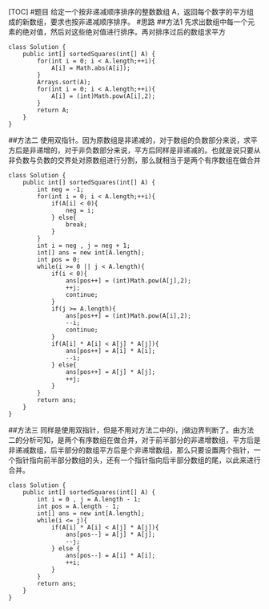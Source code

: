 [TOC]
#题目
给定一个按非递减顺序排序的整数数组 A，返回每个数字的平方组成的新数组，要求也按非递减顺序排序。
#思路
##方法1
先求出数组中每一个元素的绝对值，然后对这些绝对值进行排序。再对排序过后的数组求平方
```java{.line-numbers}
class Solution {
    public int[] sortedSquares(int[] A) {
        for(int i = 0; i < A.length;++i){
            A[i] = Math.abs(A[i]);
        }
        Arrays.sort(A);
        for(int i = 0; i < A.length;++i){
            A[i] = (int)Math.pow(A[i],2);
        }
        return A;
    }
}
```
##方法二
使用双指针。因为原数组是非递减的，对于数组的负数部分来说，求平方后是非递增的，对于非负数部分来说，平方后同样是非递减的。也就是说只要从非负数与负数的交界处对原数组进行分割，那么就相当于是两个有序数组在做合并
```java{.line-numbers}
class Solution {
    public int[] sortedSquares(int[] A) {
        int neg = -1;
        for(int i = 0; i < A.length;++i){
            if(A[i] < 0){
                neg = i;
            } else{
                break;
            }
        }
        int i = neg , j = neg + 1;
        int[] ans = new int[A.length];
        int pos = 0;
        while(i >= 0 || j < A.length){
            if(i < 0){
                ans[pos++] = (int)Math.pow(A[j],2);
                ++j;
                continue;
            }
            if(j >= A.length){
                ans[pos++] = (int)Math.pow(A[i],2);
                --i;
                continue;
            }
            if(A[i] * A[i] < A[j] * A[j]){
                ans[pos++] = A[i] * A[i];
                --i;
            } else{
                ans[pos++] = A[j] * A[j];
                ++j;
            }
        }
        return ans;
    }
}
```
##方法三
同样是使用双指针，但是不用对方法二中的i，j做边界判断了。由方法二的分析可知，是两个有序数组在做合并，对于前半部分的非递增数组，平方后是非递减数组，后半部分的数组平方后是个非递增数组，那么只要设置两个指针，一个指针指向前半部分数组的头，还有一个指针指向后半部分数组的尾，以此来进行合并。
```java{.line-numbers}
class Solution {
    public int[] sortedSquares(int[] A) {
        int i = 0 , j = A.length - 1;
        int pos = A.length - 1;
        int[] ans = new int[A.length];
        while(i <= j){
            if(A[i] * A[i] < A[j] * A[j]){
                ans[pos--] = A[j] * A[j];
                --j;
            } else {
                ans[pos--] = A[i] * A[i];
                ++i;
            }
        }
        return ans;
    }
}
```